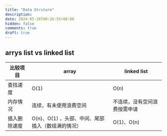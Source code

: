 ```yaml
---
title: "Data Struture"
description: 
date: 2024-05-26T00:26:55+08:00
hidden: false
comments: true
draft: true
---
```


## arrys list vs linked list

比较项目        |   array | linked list
------------|--------------|------------
查找速度     | O(1)         | O(n)
内存情况     | 连续，有未使用浪费空间       | 不连续，没有空间浪费按需申请
插入删除速度  | O(n)、O(1) ，头部、中间、尾部插入（数组满的情况）       | O(1)、O(n) 
